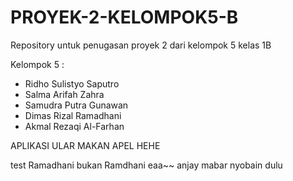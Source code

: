 # PROYEK-2-KELOMPOK5-B
Repository untuk penugasan proyek 2 dari kelompok 5 kelas 1B

Kelompok 5 : 
- Ridho Sulistyo Saputro
- Salma Arifah Zahra
- Samudra Putra Gunawan
- Dimas Rizal Ramadhani 
- Akmal Rezaqi Al-Farhan

APLIKASI ULAR MAKAN APEL HEHE

test 
Ramadhani bukan Ramdhani eaa~~ anjay mabar
nyobain dulu
